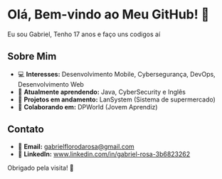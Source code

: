 # Olá, Bem-vindo ao Meu GitHub! 👋

Eu sou Gabriel, Tenho 17 anos e faço uns codigos aí

## Sobre Mim

- 💻 **Interesses:** Desenvolvimento Mobile, Cybersegurança, DevOps, Desenvolvimento Web
- 🌱 **Atualmente aprendendo:** Java, CyberSecurity e Inglês 
- 🔭 **Projetos em andamento:** LanSystem (Sistema de supermercado)
- 🤝 **Colaborando em:** DPWorld (Jovem Aprendiz)

## Contato

- 📧 **Email:** gabrielflorodarosa@gmail.com
- 💼 **LinkedIn:** www.linkedin.com/in/gabriel-rosa-3b6823262


Obrigado pela visita! 🚀


<!---
Gabrierosaa/Gabrierosaa is a ✨ special ✨ repository because its `README.md` (this file) appears on your GitHub profile.
You can click the Preview link to take a look at your changes.
--->
